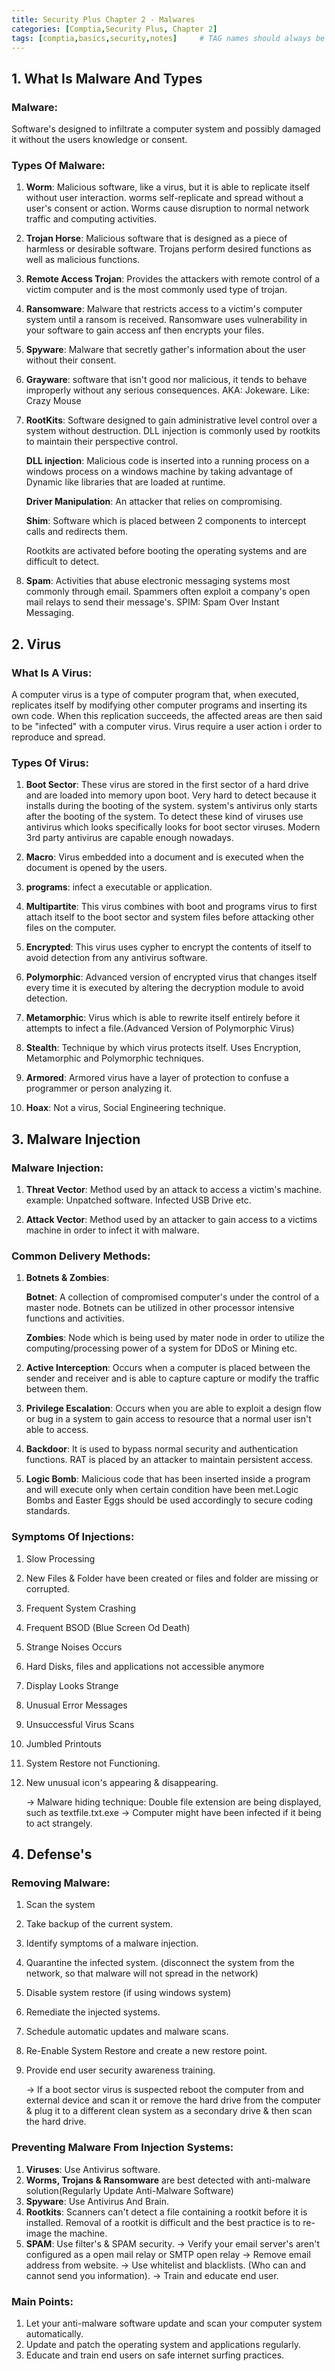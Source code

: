 ```yaml
---
title: Security Plus Chapter 2 - Malwares
categories: [Comptia,Security Plus, Chapter 2]
tags: [comptia,basics,security,notes]     # TAG names should always be lowercase
---
```

## 1. What Is Malware And Types
	
### Malware:
	
Software's designed to infiltrate a computer system and possibly damaged it without the users knowledge or consent.
	
### Types Of Malware:
	
1. **Worm**: Malicious software, like a virus, but it is able to replicate itself without user interaction. worms self-replicate and spread without a user's consent or action. Worms cause disruption to normal network traffic and computing activities.
	    
2. **Trojan Horse**: Malicious software that is designed as a piece of harmless or desirable software. Trojans perform desired functions as well as malicious functions.
	    
3. **Remote Access Trojan**: Provides the attackers with remote control of a victim computer and is the most commonly used type of trojan.
	    
4. **Ransomware**: Malware that restricts access to a victim's computer system until a ransom is received. Ransomware uses vulnerability in your software to gain access anf then encrypts your files.
	    
5. **Spyware**: Malware that secretly gather's information about the user without their consent.
	    
6. **Grayware**: software that isn't good nor malicious, it tends to behave improperly without any serious consequences. AKA: Jokeware. Like: Crazy Mouse
	    
7. **RootKits**: Software designed to gain administrative level control over a system without destruction. 
   DLL injection is commonly used by rootkits to maintain their perspective control.
	
	**DLL injection**: Malicious code is inserted into a running process on a windows process on a windows machine by taking advantage of Dynamic like libraries that are loaded at runtime.
	            
	**Driver Manipulation**: An attacker that relies on compromising.
	            
	**Shim**: Software which is placed between 2 components to intercept calls and redirects them.
	            
	Rootkits are activated before booting the operating systems and are difficult to detect.
	
8. **Spam**: Activities that abuse electronic messaging systems most commonly through email. Spammers often exploit a company's open mail relays to send their message's.
	        SPIM: Spam Over Instant Messaging.
	
## 2. Virus
	
### What Is A Virus:
A computer virus is a type of computer program that, when executed, replicates itself by modifying other computer programs and inserting its own code. When this replication succeeds, the affected areas are then said to be "infected" with a computer virus. Virus require a user action i order to reproduce and spread.
	
### Types Of Virus: 
1. **Boot Sector**: These virus are stored in the first sector of a hard drive and are loaded into memory upon boot. Very hard to detect because it installs during the booting of the system. system's antivirus only starts after the booting of the system. To detect these kind of viruses use antivirus which looks specifically looks for boot sector viruses. Modern 3rd party antivirus are capable enough nowadays.
	 
2. **Macro**: Virus embedded into a document and is executed when the document is opened by the users.
	
3. **programs**: infect a executable or application.
	    
4. **Multipartite**: This virus combines with boot and programs virus to first attach itself to the boot sector and system files before attacking other files on the computer.
	    
5. **Encrypted**: This virus uses cypher to encrypt the contents of itself to avoid detection from any antivirus software.
	    
6. **Polymorphic**: Advanced version of encrypted virus that changes itself every time it is executed by altering the decryption module to avoid detection.
	    
7. **Metamorphic**: Virus which is able to rewrite itself entirely before it attempts to infect a file.(Advanced Version of Polymorphic Virus)
	    
8. **Stealth**: Technique by which virus protects itself. Uses Encryption, Metamorphic and
	        Polymorphic techniques.
	    
9. **Armored**: Armored virus have a layer of protection to confuse a programmer or person
	        analyzing it.
	    
10. **Hoax**:   Not a virus, Social Engineering technique.
	
## 3. Malware Injection
	
### Malware Injection:

1. **Threat Vector**: Method used by an attack to access a victim's machine. example: Unpatched software. Infected USB Drive etc.
	    
2. **Attack Vector**: Method used by an attacker to gain access to a victims machine in order to infect it with malware.
	
### Common Delivery Methods:
1. **Botnets & Zombies**:
    
    **Botnet**: A collection of compromised computer's under the control of a master node. Botnets can be utilized in other processor intensive functions and activities.
	
	**Zombies**: Node which is being used by mater node in order to utilize the computing/processing power of a system for DDoS or Mining etc.
	
2. **Active Interception**: Occurs when a computer is placed between the sender and receiver and is able to capture capture or modify the traffic between them.
	    
3. **Privilege Escalation**: Occurs when you are able to exploit a design flow or bug in a system to gain access to resource that a normal user isn't able to access.
	    
4. **Backdoor**: It is used to bypass normal security and authentication functions. RAT is placed by an attacker to maintain persistent access.
	    
5. **Logic Bomb**: Malicious code that has been inserted inside a program and will execute only when certain condition have been met.Logic Bombs and Easter Eggs should be used accordingly to secure coding standards.
	
### Symptoms Of Injections:
1. Slow Processing                 		
2. New Files & Folder have been created or files and folder are missing or corrupted.
3. Frequent System Crashing
4. Frequent BSOD (Blue Screen Od Death)
5. Strange Noises Occurs
6. Hard Disks, files and applications not accessible anymore
7. Display Looks Strange
8. Unusual Error Messages
9. Unsuccessful Virus Scans
10. Jumbled Printouts
11. System Restore not Functioning. 		
12. New unusual icon's appearing & disappearing.
	    
	-> Malware hiding technique: Double file extension are being displayed, such as textfile.txt.exe
	-> Computer might have been infected if it being to act strangely.
	    
## 4. Defense's
	
### Removing Malware:
1. Scan the system
2. Take backup of the current system.
3. Identify symptoms of a malware injection.
4. Quarantine the infected system. (disconnect the system from the network, so that malware will not spread in the network)
5. Disable system restore (if using windows system)
6. Remediate the injected systems.
7. Schedule automatic updates and malware scans.
8. Re-Enable System Restore and create a new restore point.
9. Provide end user security awareness training.
	
	-> If a boot sector virus is suspected reboot the computer from and external device and scan it or remove the hard drive from the computer & plug it to a different clean system as a secondary drive & then scan the hard drive.
	
### Preventing Malware From Injection Systems:
1. **Viruses**: Use Antivirus software.
2. **Worms, Trojans & Ransomware** are best detected with anti-malware solution(Regularly Update Anti-Malware Software)
3. **Spyware**: Use Antivirus And Brain.
4. **Rootkits**: Scanners can't detect a file containing a rootkit before it is installed. Removal of a rootkit is difficult and the best practice is to re-image the machine.
5. **SPAM**: Use filter's & SPAM security.
	-> Verify your email server's aren't configured as a open mail relay or SMTP open relay
	    -> Remove email address from website.
	    -> Use whitelist and blacklists. (Who can and cannot send you information).
	    -> Train and educate end user.
	
### Main Points:
1. Let your anti-malware software update and scan your computer system automatically.
2. Update and patch the operating system and applications regularly.
3. Educate and train end users on safe internet surfing practices.
	
